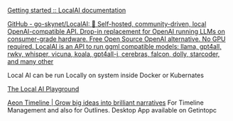 
[Getting started :: LocalAI documentation](https://localai.io/basics/getting_started/index.html)

[GitHub - go-skynet/LocalAI: :robot: Self-hosted, community-driven, local OpenAI-compatible API. Drop-in replacement for OpenAI running LLMs on consumer-grade hardware. Free Open Source OpenAI alternative. No GPU required. LocalAI is an API to run ggml compatible models: llama, gpt4all, rwkv, whisper, vicuna, koala, gpt4all-j, cerebras, falcon, dolly, starcoder, and many other](https://github.com/go-skynet/LocalAI)

Local AI can be run Locally on system inside Docker or Kubernates

[The Local AI Playground](https://www.localai.app/)


[Aeon Timeline | Grow big ideas into brilliant narratives](https://www.aeontimeline.com/) For Timeline Management and also for Outlines. Desktop App available on Getintopc

